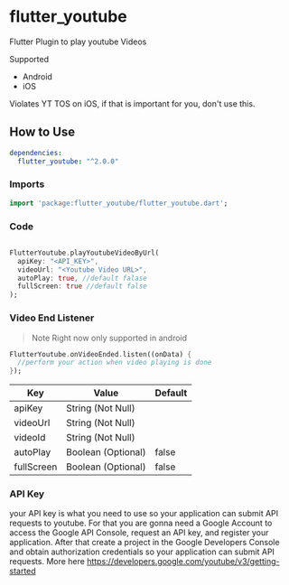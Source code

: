 # flutter_youtube

Flutter Plugin to play youtube Videos

Supported

- Android
- iOS

Violates YT TOS on iOS, if that is important for you, don't use this.

## How to Use

```yaml
dependencies:
  flutter_youtube: "^2.0.0"
```

### Imports

```dart
import 'package:flutter_youtube/flutter_youtube.dart';
```

### Code

```dart

FlutterYoutube.playYoutubeVideoByUrl(
  apiKey: "<API_KEY>",
  videoUrl: "<Youtube Video URL>",
  autoPlay: true, //default falase
  fullScreen: true //default false
);
```

### Video End Listener

> Note Right now only supported in android

```dart
FlutterYoutube.onVideoEnded.listen((onData) {
  //perform your action when video playing is done
});
```

| Key        | Value              | Default |
| ---------- | ------------------ | ------- |
| apiKey     | String (Not Null)  |
| videoUrl   | String (Not Null)  |
| videoId    | String (Not Null)  |
| autoPlay   | Boolean (Optional) | false   |
| fullScreen | Boolean (Optional) | false   |

### API Key
your API key is what you need to use so your application can submit API requests to youtube. For that you are gonna need a Google Account to access the Google API Console, request an API key, and register your application. After that create a project in the Google Developers Console and obtain authorization credentials so your application can submit API requests. More here https://developers.google.com/youtube/v3/getting-started
